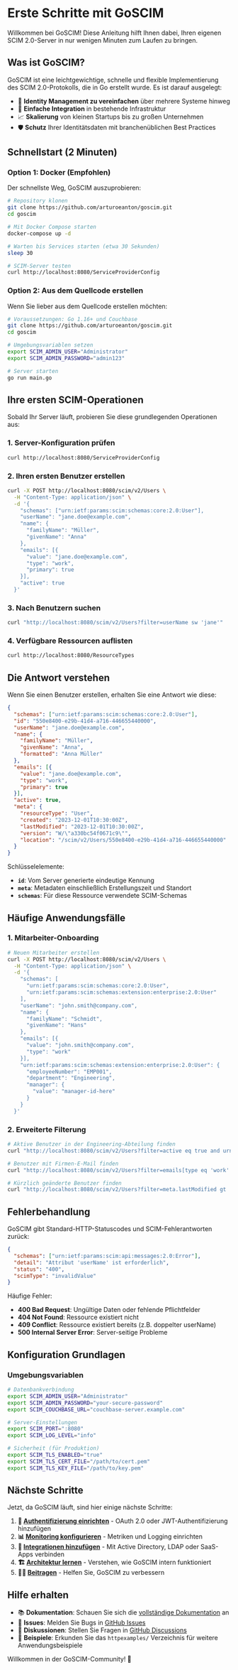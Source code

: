 # Erste Schritte mit GoSCIM

Willkommen bei GoSCIM! Diese Anleitung hilft Ihnen dabei, Ihren eigenen SCIM 2.0-Server in nur wenigen Minuten zum Laufen zu bringen.

## Was ist GoSCIM?

GoSCIM ist eine leichtgewichtige, schnelle und flexible Implementierung des SCIM 2.0-Protokolls, die in Go erstellt wurde. Es ist darauf ausgelegt:

- 🚀 **Identity Management zu vereinfachen** über mehrere Systeme hinweg
- 🔧 **Einfache Integration** in bestehende Infrastruktur
- 📈 **Skalierung** von kleinen Startups bis zu großen Unternehmen
- 🛡️ **Schutz** Ihrer Identitätsdaten mit branchenüblichen Best Practices

## Schnellstart (2 Minuten)

### Option 1: Docker (Empfohlen)

Der schnellste Weg, GoSCIM auszuprobieren:

```bash
# Repository klonen
git clone https://github.com/arturoeanton/goscim.git
cd goscim

# Mit Docker Compose starten
docker-compose up -d

# Warten bis Services starten (etwa 30 Sekunden)
sleep 30

# SCIM-Server testen
curl http://localhost:8080/ServiceProviderConfig
```

### Option 2: Aus dem Quellcode erstellen

Wenn Sie lieber aus dem Quellcode erstellen möchten:

```bash
# Voraussetzungen: Go 1.16+ und Couchbase
git clone https://github.com/arturoeanton/goscim.git
cd goscim

# Umgebungsvariablen setzen
export SCIM_ADMIN_USER="Administrator"
export SCIM_ADMIN_PASSWORD="admin123"

# Server starten
go run main.go
```

## Ihre ersten SCIM-Operationen

Sobald Ihr Server läuft, probieren Sie diese grundlegenden Operationen aus:

### 1. Server-Konfiguration prüfen
```bash
curl http://localhost:8080/ServiceProviderConfig
```

### 2. Ihren ersten Benutzer erstellen
```bash
curl -X POST http://localhost:8080/scim/v2/Users \
  -H "Content-Type: application/json" \
  -d '{
    "schemas": ["urn:ietf:params:scim:schemas:core:2.0:User"],
    "userName": "jane.doe@example.com",
    "name": {
      "familyName": "Müller",
      "givenName": "Anna"
    },
    "emails": [{
      "value": "jane.doe@example.com",
      "type": "work",
      "primary": true
    }],
    "active": true
  }'
```

### 3. Nach Benutzern suchen
```bash
curl "http://localhost:8080/scim/v2/Users?filter=userName sw 'jane'"
```

### 4. Verfügbare Ressourcen auflisten
```bash
curl http://localhost:8080/ResourceTypes
```

## Die Antwort verstehen

Wenn Sie einen Benutzer erstellen, erhalten Sie eine Antwort wie diese:

```json
{
  "schemas": ["urn:ietf:params:scim:schemas:core:2.0:User"],
  "id": "550e8400-e29b-41d4-a716-446655440000",
  "userName": "jane.doe@example.com",
  "name": {
    "familyName": "Müller",
    "givenName": "Anna",
    "formatted": "Anna Müller"
  },
  "emails": [{
    "value": "jane.doe@example.com",
    "type": "work",
    "primary": true
  }],
  "active": true,
  "meta": {
    "resourceType": "User",
    "created": "2023-12-01T10:30:00Z",
    "lastModified": "2023-12-01T10:30:00Z",
    "version": "W/\"a330bc54f0671c9\"",
    "location": "/scim/v2/Users/550e8400-e29b-41d4-a716-446655440000"
  }
}
```

Schlüsselelemente:
- **`id`**: Vom Server generierte eindeutige Kennung
- **`meta`**: Metadaten einschließlich Erstellungszeit und Standort
- **`schemas`**: Für diese Ressource verwendete SCIM-Schemas

## Häufige Anwendungsfälle

### 1. Mitarbeiter-Onboarding
```bash
# Neuen Mitarbeiter erstellen
curl -X POST http://localhost:8080/scim/v2/Users \
  -H "Content-Type: application/json" \
  -d '{
    "schemas": [
      "urn:ietf:params:scim:schemas:core:2.0:User",
      "urn:ietf:params:scim:schemas:extension:enterprise:2.0:User"
    ],
    "userName": "john.smith@company.com",
    "name": {
      "familyName": "Schmidt",
      "givenName": "Hans"
    },
    "emails": [{
      "value": "john.smith@company.com",
      "type": "work"
    }],
    "urn:ietf:params:scim:schemas:extension:enterprise:2.0:User": {
      "employeeNumber": "EMP001",
      "department": "Engineering",
      "manager": {
        "value": "manager-id-here"
      }
    }
  }'
```

### 2. Erweiterte Filterung
```bash
# Aktive Benutzer in der Engineering-Abteilung finden
curl "http://localhost:8080/scim/v2/Users?filter=active eq true and urn:ietf:params:scim:schemas:extension:enterprise:2.0:User:department eq 'Engineering'"

# Benutzer mit Firmen-E-Mail finden
curl "http://localhost:8080/scim/v2/Users?filter=emails[type eq 'work' and value ew '@company.com']"

# Kürzlich geänderte Benutzer finden
curl "http://localhost:8080/scim/v2/Users?filter=meta.lastModified gt '2023-01-01T00:00:00Z'"
```

## Fehlerbehandlung

GoSCIM gibt Standard-HTTP-Statuscodes und SCIM-Fehlerantworten zurück:

```json
{
  "schemas": ["urn:ietf:params:scim:api:messages:2.0:Error"],
  "detail": "Attribut 'userName' ist erforderlich",
  "status": "400",
  "scimType": "invalidValue"
}
```

Häufige Fehler:
- **400 Bad Request**: Ungültige Daten oder fehlende Pflichtfelder
- **404 Not Found**: Ressource existiert nicht
- **409 Conflict**: Ressource existiert bereits (z.B. doppelter userName)
- **500 Internal Server Error**: Server-seitige Probleme

## Konfiguration Grundlagen

### Umgebungsvariablen
```bash
# Datenbankverbindung
export SCIM_ADMIN_USER="Administrator"
export SCIM_ADMIN_PASSWORD="your-secure-password"
export SCIM_COUCHBASE_URL="couchbase-server.example.com"

# Server-Einstellungen
export SCIM_PORT=":8080"
export SCIM_LOG_LEVEL="info"

# Sicherheit (für Produktion)
export SCIM_TLS_ENABLED="true"
export SCIM_TLS_CERT_FILE="/path/to/cert.pem"
export SCIM_TLS_KEY_FILE="/path/to/key.pem"
```

## Nächste Schritte

Jetzt, da GoSCIM läuft, sind hier einige nächste Schritte:

1. **🔐 [Authentifizierung einrichten](security.md)** - OAuth 2.0 oder JWT-Authentifizierung hinzufügen
2. **📊 [Monitoring konfigurieren](operations.md)** - Metriken und Logging einrichten
3. **🔌 [Integrationen hinzufügen](integrations.md)** - Mit Active Directory, LDAP oder SaaS-Apps verbinden
4. **🏗️ [Architektur lernen](architecture.md)** - Verstehen, wie GoSCIM intern funktioniert
5. **👩‍💻 [Beitragen](development.md)** - Helfen Sie, GoSCIM zu verbessern

## Hilfe erhalten

- 📚 **Dokumentation**: Schauen Sie sich die [vollständige Dokumentation](README.md) an
- 🐛 **Issues**: Melden Sie Bugs in [GitHub Issues](https://github.com/arturoeanton/goscim/issues)
- 💬 **Diskussionen**: Stellen Sie Fragen in [GitHub Discussions](https://github.com/arturoeanton/goscim/discussions)
- 📖 **Beispiele**: Erkunden Sie das `httpexamples/` Verzeichnis für weitere Anwendungsbeispiele

Willkommen in der GoSCIM-Community! 🎉